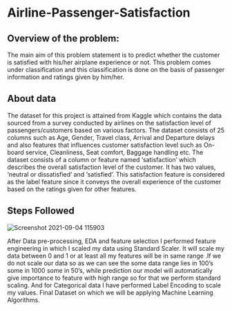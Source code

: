 # Airline-Passenger-Satisfaction

## Overview of the problem:
The main aim of this problem statement is to predict whether the customer is satisfied with his/her airplane experience or not. This problem comes under classification and this classification is done on the basis of passenger information and ratings given by him/her.   

## About data
The dataset for this project is attained from Kaggle which contains the data sourced from a survey conducted by airlines on the satisfaction level of passengers/customers based on various factors. The dataset consists of 25 columns such as Age, Gender, Travel class, Arrival and Departure delays and also features that influences customer satisfaction level such as On-board service, Cleanliness, Seat comfort, Baggage handling etc.
The dataset consists of a column or feature named ‘satisfaction’ which describes the overall satisfaction level of the customer. It has two values, ‘neutral or dissatisfied’ and ‘satisfied’. This satisfaction feature is considered as the label feature since it conveys the overall experience of the customer based on the ratings given for other features.

## Steps Followed
![Screenshot 2021-09-04 115903](https://user-images.githubusercontent.com/77155721/132085296-a3a857db-677a-4825-aa44-423526255661.png)

After Data pre-processing, EDA and feature selection I performed feature engineering in which I scaled my data
using Standard Scaler. It will scale my data between 0 and 1 or at least all my features will be in same range .If
we do not scale our data so as we can see the some data range lies in 100’s some in 1000 some in 50’s, while
prediction our model will automatically give importance to feature with high range so for that we perform
standard scaling. And for Categorical data I have performed Label Encoding to scale my values.
Final Dataset on which we will be applying Machine Learning Algorithms.




